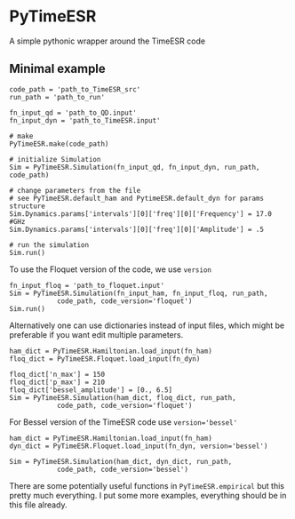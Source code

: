 # PyTimeESR

A simple pythonic wrapper around the TimeESR code

## Minimal example

```
code_path = 'path_to_TimeESR_src'
run_path = 'path_to_run'

fn_input_qd = 'path_to_QD.input'
fn_input_dyn = 'path_to_TimeESR.input'

# make 
PyTimeESR.make(code_path)

# initialize Simulation
Sim = PyTimeESR.Simulation(fn_input_qd, fn_input_dyn, run_path, code_path)

# change parameters from the file
# see PyTimeESR.default_ham and PytimeESR.default_dyn for params structure 
Sim.Dynamics.params['intervals'][0]['freq'][0]['Frequency'] = 17.0 #GHz
Sim.Dynamics.params['intervals'][0]['freq'][0]['Amplitude'] = .5 

# run the simulation
Sim.run()
```

To use the Floquet version of the code, we use `version`
```
fn_input_floq = 'path_to_floquet.input'
Sim = PyTimeESR.Simulation(fn_input_ham, fn_input_floq, run_path, 
            code_path, code_version='floquet')
Sim.run()
```
Alternatively one can use dictionaries instead of input files, which might be preferable if you want edit multiple parameters. 
```
ham_dict = PyTimeESR.Hamiltonian.load_input(fn_ham)
floq_dict = PyTimeESR.Floquet.load_input(fn_dyn)

floq_dict['n_max'] = 150
floq_dict['p_max'] = 210
floq_dict['bessel_amplitude'] = [0., 6.5]
Sim = PyTimeESR.Simulation(ham_dict, floq_dict, run_path, 
            code_path, code_version='floquet')
```
For Bessel version of the TimeESR code use `version='bessel'`

```
ham_dict = PyTimeESR.Hamiltonian.load_input(fn_ham)
dyn_dict = PyTimeESR.Floquet.load_input(fn_dyn, version='bessel')

Sim = PyTimeESR.Simulation(ham_dict, dyn_dict, run_path, 
            code_path, code_version='bessel')
```

There are some potentially useful functions in `PyTimeESR.empirical` but this pretty much everything. 
I put some more examples, everything should be in this file already.